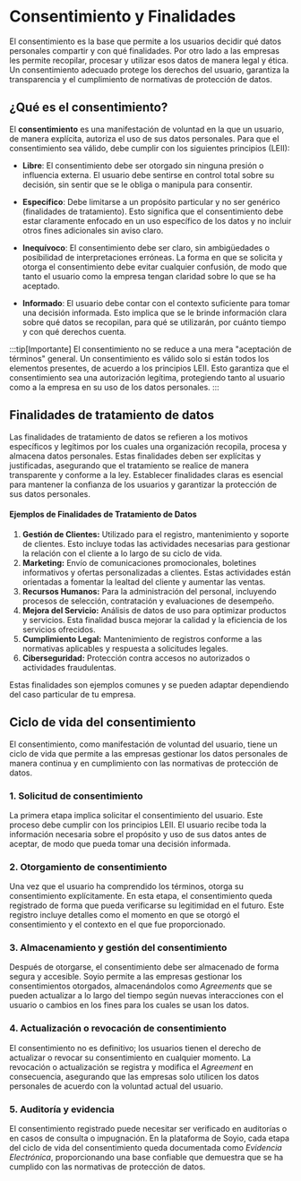 
# Consentimiento y Finalidades

El consentimiento es la base que permite a los usuarios decidir qué datos personales compartir y con qué finalidades. Por otro lado a las empresas les permite recopilar, procesar y utilizar esos datos de manera legal y ética. Un consentimiento adecuado protege los derechos del usuario, garantiza la transparencia y el cumplimiento de normativas de protección de datos.

## ¿Qué es el consentimiento?

El **consentimiento** es una manifestación de voluntad en la que un usuario, de manera explícita, autoriza el uso de sus datos personales. Para que el consentimiento sea válido, debe cumplir con los siguientes principios (LEII):

- **Libre**: El consentimiento debe ser otorgado sin ninguna presión o influencia externa. El usuario debe sentirse en control total sobre su decisión, sin sentir que se le obliga o manipula para consentir.

- **Específico**: Debe limitarse a un propósito particular y no ser genérico (finalidades de tratamiento). Esto significa que el consentimiento debe estar claramente enfocado en un uso específico de los datos y no incluir otros fines adicionales sin aviso claro.

- **Inequívoco**: El consentimiento debe ser claro, sin ambigüedades o posibilidad de interpretaciones erróneas. La forma en que se solicita y otorga el consentimiento debe evitar cualquier confusión, de modo que tanto el usuario como la empresa tengan claridad sobre lo que se ha aceptado.

- **Informado**: El usuario debe contar con el contexto suficiente para tomar una decisión informada. Esto implica que se le brinde información clara sobre qué datos se recopilan, para qué se utilizarán, por cuánto tiempo y con qué derechos cuenta.

:::tip[Importante]
El consentimiento no se reduce a una mera "aceptación de términos" general. Un consentimiento es válido solo si están todos los elementos  presentes, de acuerdo a los principios LEII. Esto garantiza que el consentimiento sea una autorización legítima, protegiendo tanto al usuario como a la empresa en su uso de los datos personales.
:::

## Finalidades de tratamiento de datos

Las finalidades de tratamiento de datos se refieren a los motivos específicos y legítimos por los cuales una organización recopila, procesa y almacena datos personales. Estas finalidades deben ser explícitas y justificadas, asegurando que el tratamiento se realice de manera transparente y conforme a la ley. Establecer finalidades claras es esencial para mantener la confianza de los usuarios y garantizar la protección de sus datos personales.

#### Ejemplos de Finalidades de Tratamiento de Datos
1. **Gestión de Clientes:** Utilizado para el registro, mantenimiento y soporte de clientes. Esto incluye todas las actividades necesarias para gestionar la relación con el cliente a lo largo de su ciclo de vida.
2. **Marketing:** Envío de comunicaciones promocionales, boletines informativos y ofertas personalizadas a clientes. Estas actividades están orientadas a fomentar la lealtad del cliente y aumentar las ventas.
3. **Recursos Humanos:** Para la administración del personal, incluyendo procesos de selección, contratación y evaluaciones de desempeño.
4. **Mejora del Servicio:** Análisis de datos de uso para optimizar productos y servicios. Esta finalidad busca mejorar la calidad y la eficiencia de los servicios ofrecidos.
5. **Cumplimiento Legal:** Mantenimiento de registros conforme a las normativas aplicables y respuesta a solicitudes legales.
6. **Ciberseguridad:** Protección contra accesos no autorizados o actividades fraudulentas.

Estas finalidades son ejemplos comunes y se pueden adaptar dependiendo del caso particular de tu empresa.

## Ciclo de vida del consentimiento

El consentimiento, como manifestación de voluntad del usuario, tiene un ciclo de vida que permite a las empresas gestionar los datos personales de manera continua y en cumplimiento con las normativas de protección de datos.

### 1. Solicitud de consentimiento
La primera etapa implica solicitar el consentimiento del usuario. Este proceso debe cumplir con los principios LEII. El usuario recibe toda la información necesaria sobre el propósito y uso de sus datos antes de aceptar, de modo que pueda tomar una decisión informada.

### 2. Otorgamiento de consentimiento
Una vez que el usuario ha comprendido los términos, otorga su consentimiento explícitamente. En esta etapa, el consentimiento queda registrado de forma que pueda verificarse su legitimidad en el futuro. Este registro incluye detalles como el momento en que se otorgó el consentimiento y el contexto en el que fue proporcionado.

### 3. Almacenamiento y gestión del consentimiento
Después de otorgarse, el consentimiento debe ser almacenado de forma segura y accesible. Soyio permite a las empresas gestionar los consentimientos otorgados, almacenándolos como *Agreements* que se pueden actualizar a lo largo del tiempo según nuevas interacciones con el usuario o cambios en los fines para los cuales se usan los datos.

### 4. Actualización o revocación de consentimiento
El consentimiento no es definitivo; los usuarios tienen el derecho de actualizar o revocar su consentimiento en cualquier momento. La revocación o actualización se registra y modifica el *Agreement* en consecuencia, asegurando que las empresas solo utilicen los datos personales de acuerdo con la voluntad actual del usuario.

### 5. Auditoría y evidencia
El consentimiento registrado puede necesitar ser verificado en auditorías o en casos de consulta o impugnación. En la plataforma de Soyio, cada etapa del ciclo de vida del consentimiento queda documentada como *Evidencia Electrónica*, proporcionando una base confiable que demuestra que se ha cumplido con las normativas de protección de datos.
